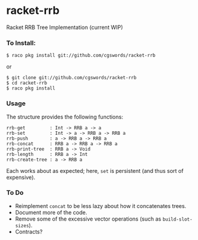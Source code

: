 # racket-rrb

Racket RRB Tree Implementation (current WIP)

### To Install:

    $ raco pkg install git://github.com/cgswords/racket-rrb
    
or

    $ git clone git://github.com/cgswords/racket-rrb
    $ cd racket-rrb
    $ raco pkg install
    
### Usage

The structure provides the following functions:


    rrb-get         : Int -> RRB a -> a
    rrb-set         : Int -> a -> RRB a -> RRB a
    rrb-push        : a -> RRB a -> RRB a
    rrb-concat      : RRB a -> RRB a -> RRB a
    rrb-print-tree  : RRB a -> Void 
    rrb-length      : RRB a -> Int 
    rrb-create-tree : a -> RRB a

Each works about as expected; here, `set` is persistent (and thus sort of expensive).

### To Do

- Reimplement `concat` to be less lazy about how it concatenates trees.
- Document more of the code.
- Remove some of the excessive vector operations (such as `build-slot-sizes`).
- Contracts?
